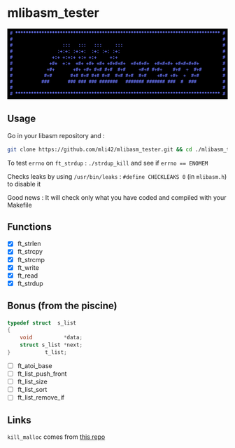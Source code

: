 # mlibasm_tester

<p align="center">
  <img src="https://github.com/mli42/mlibasm_tester/blob/master/mlibasm.png"
       title="mlibasm img">
</p>

## Usage

Go in your libasm repository and :

```bash
git clone https://github.com/mli42/mlibasm_tester.git && cd ./mlibasm_tester/ && ./do.sh
```

To test `errno` on `ft_strdup` : `./strdup_kill` and see if `errno == ENOMEM`

Checks leaks by using `/usr/bin/leaks` : 
`#define CHECKLEAKS 0` (in `mlibasm.h`) to disable it

Good news : It will check only what you have coded and compiled with your Makefile

## Functions
- [x] ft_strlen
- [x] ft_strcpy
- [x] ft_strcmp
- [x] ft_write
- [x] ft_read
- [x] ft_strdup

## Bonus (from the piscine)
```c
typedef struct  s_list
{
    void          *data;
    struct s_list *next;
}           t_list;
```
- [ ] ft_atoi_base
- [ ] ft_list_push_front
- [ ] ft_list_size
- [ ] ft_list_sort
- [ ] ft_list_remove_if

## Links
`kill_malloc` comes from [this repo](https://github.com/ataguiro/mc)
